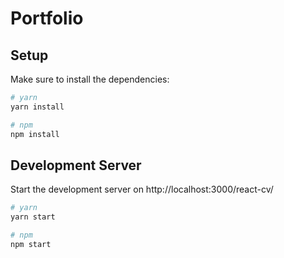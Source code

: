 # Portfolio
## Setup

Make sure to install the dependencies:

```bash
# yarn
yarn install

# npm
npm install

```

## Development Server

Start the development server on http://localhost:3000/react-cv/

```bash
# yarn
yarn start

# npm
npm start
```
